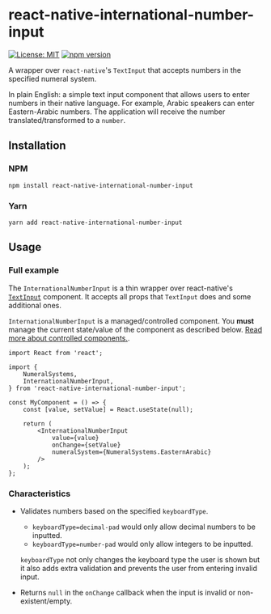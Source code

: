# react-native-international-number-input

[![License: MIT](https://img.shields.io/badge/License-MIT-blue.svg)](https://opensource.org/licenses/MIT)
[![npm version](https://badge.fury.io/js/react-native-international-number-input.svg)](https://badge.fury.io/js/react-native-international-number-input)

A wrapper over `react-native`'s `TextInput` that accepts numbers in the specified numeral system.

In plain English: a simple text input component that allows users to enter numbers in their native language. For example, Arabic speakers can enter Eastern-Arabic numbers. The application will receive the number translated/transformed to a `number`.

## Installation
### NPM

    npm install react-native-international-number-input
    
### Yarn
    
    yarn add react-native-international-number-input

## Usage
### Full example
The `InternationalNumberInput` is a thin wrapper over react-native's [`TextInput`](https://facebook.github.io/react-native/docs/textinput) component. It accepts all props that `TextInput` does and some additional ones.

`InternationalNumberInput` is a managed/controlled component. You **must** manage the current state/value of the component as described below. [Read more about controlled components.](https://reactjs.org/docs/forms.html#controlled-components).

    import React from 'react';

    import {
        NumeralSystems,
        InternationalNumberInput,
    } from 'react-native-international-number-input';

    const MyComponent = () => {
        const [value, setValue] = React.useState(null);

        return (
            <InternationalNumberInput
                value={value}
                onChange={setValue}
                numeralSystem={NumeralSystems.EasternArabic}
            />
        );
    };

### Characteristics
* Validates numbers based on the specified `keyboardType`.
    * `keyboardType=decimal-pad` would only allow decimal numbers to be inputted.
    * `keyboardType=number-pad` would only allow integers to be inputted.

    `keyboardType` not only changes the keyboard type the user is shown but it also adds extra validation and prevents the user from entering invalid input.

* Returns `null` in the `onChange` callback when the input is invalid or non-existent/empty.
